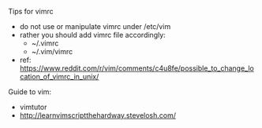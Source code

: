Tips for vimrc

* do not use or manipulate vimrc under /etc/vim
* rather you should add vimrc file accordingly:
  * ~/.vimrc
  * ~/.vim/vimrc
* ref: https://www.reddit.com/r/vim/comments/c4u8fe/possible_to_change_location_of_vimrc_in_unix/

Guide to vim:
* vimtutor
* http://learnvimscriptthehardway.stevelosh.com/

